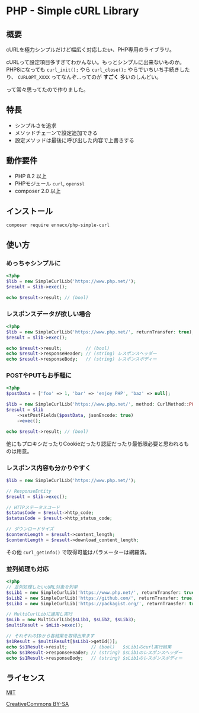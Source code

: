 # PHP - Simple cURL Library

## 概要
cURLを極力シンプルだけど幅広く対応した<strike>い</strike>、PHP専用のライブラリ。

cURLって設定項目多すぎてわかんない。もっとシンプルに出来ないものか。<br>
PHP8になっても ```curl_init();``` やら ```curl_close();``` やらでいちいち手続きしたり、 ```CURLOPT_XXXX``` ってなんぞ…ってのが **すごく** 多いのしんどい。

って常々思ってたので作りました。

## 特長
* シンプルさを追求
* メソッドチェーンで設定追加できる
* 設定メソッドは最後に呼び出した内容で上書きする

## 動作要件
* PHP 8.2 以上
* PHPモジュール ```curl```, ```openssl```
* composer 2.0 以上

## インストール
```
composer require ennacx/php-simple-curl
```

## 使い方
### めっちゃシンプルに
```php
<?php
$lib = new SimpleCurlLib('https://www.php.net/');
$result = $lib->exec();

echo $result->result; // (bool)
```

### レスポンスデータが欲しい場合
```php
<?php
$lib = new SimpleCurlLib('https://www.php.net/', returnTransfer: true);
$result = $lib->exec();

echo $result->result;         // (bool)
echo $result->responseHeader; // (string) レスポンスヘッダー
echo $result->responseBody;   // (string) レスポンスボディー
```

### POSTやPUTもお手軽に
```php
<?php
$postData = ['foo' => 1, 'bar' => 'enjoy PHP', 'baz' => null];

$lib = new SimpleCurlLib('https://www.php.net/', method: CurlMethod::POST);
$result = $lib
    ->setPostFields($postData, jsonEncode: true)
    ->exec();

echo $result->result; // (bool)
```

他にもプロキシだったりCookieだったり認証だったり最低限必要と思われるものは用意。

### レスポンス内容も分かりやすく
```php
$lib = new SimpleCurlLib('https://www.php.net/');

// ResponseEntity
$result = $lib->exec();

// HTTPステータスコード
$statusCode = $result->http_code;
$statusCode = $result->http_status_code;

// ダウンロードサイズ
$contentLength = $result->content_length;
$contentLength = $result->download_content_length;
```

その他 ```curl_getinfo()``` で取得可能はパラメーターは網羅済。

### 並列処理も対応
```php
<?php
// 並列処理したいcURL対象を列挙
$sLib1 = new SimpleCurlLib('https://www.php.net/', returnTransfer: true);
$sLib2 = new SimpleCurlLib('https://github.com/', returnTransfer: true);
$sLib3 = new SimpleCurlLib('https://packagist.org/', returnTransfer: true);

// MultiCurlLibに適用し実行
$mLib = new MultiCurlLib($sLib1, $sLib2, $sLib3);
$multiResult = $mLib->exec();

// それぞれのIDから各結果を取得出来ます
$s1Result = $multiResult[$sLib1->getId()];
echo $s1Result->result;         // (bool)   $sLib1のcurl実行結果
echo $s1Result->responseHeader; // (string) $sLib1のレスポンスヘッダー
echo $s1Result->responseBody;   // (string) $sLib1のレスポンスボディー
```

## ライセンス
[MIT](https://en.wikipedia.org/wiki/MIT_License)

[CreativeCommons BY-SA](https://creativecommons.org/licenses/by-sa/4.0/)
